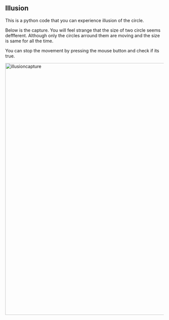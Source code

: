 Illusion
---
This is a python code that you can experience illusion of the circle.

Below is the capture.
You will feel strange that the size of two circle seems deffferent.
Although only the circles arround them are moving and the size is same for all the time.

You can stop the movement by pressing the mouse button and check if its true.


<img width="801" alt="illusioncapture" src="https://user-images.githubusercontent.com/75876484/104092812-b6942b80-52c9-11eb-9851-dfd8824270ca.png">

